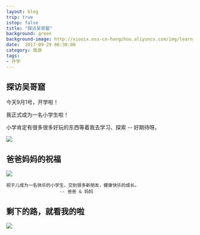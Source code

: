 ```yaml
---
layout: blog
trip: true
istop: false
title: "探访吴哥窟"
background: green
background-image: http://xiooix.oss-cn-hangzhou.aliyuncs.com/img/learn_20170901_pic2.jpg
date:  2017-09-29 08:30:00
category: 我游
tags:
- 开学
---
```


## 探访吴哥窟

今天9月1号，开学啦！

我正式成为一名小学生啦！

小学肯定有很多很多好玩的东西等着我去学习、探索 -- 好期待呀。

![](http://xiooix.oss-cn-hangzhou.aliyuncs.com/img/learn_20170901_pic1.jpg)


## 爸爸妈妈的祝福
![](http://xiooix.oss-cn-hangzhou.aliyuncs.com/img/learn_20170910_pic3.jpg)

>
```
祝于儿成为一名快乐的小学生，交到很多新朋友，健康快乐的成长。
 					-- 爸爸 & 妈妈
```

## 剩下的路，就看我的啦

![](http://xiooix.oss-cn-hangzhou.aliyuncs.com/img/learn_20170901_pic2.jpg)

